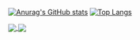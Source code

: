 [![Anurag's GitHub stats](https://github-readme-stats.vercel.app/api?username=CCCshengjiang)](https://github.com/anuraghazra/github-readme-stats)
[![Top Langs](https://github-readme-stats.vercel.app/api/top-langs/?username=CCCshengjiang)](https://github.com/anuraghazra/github-readme-stats)

<a href="https://github.com/anuraghazra/github-readme-stats">
  <img align="center" src="https://github-readme-stats.vercel.app/api/pin/?username=CCCshengjiang&repo=github-readme-stats" />
</a>
<a href="https://github.com/anuraghazra/convoychat">
  <img align="center" src="https://github-readme-stats.vercel.app/api/pin/?username=CCCshengjiang&repo=convoychat" />
</a>
